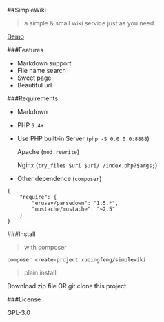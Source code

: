 ##SimpleWiki
>a simple & small wiki service just as you need.

[Demo](https://demo4simplewiki.herokuapp.com/)

###Features

- Markdown support
- File name search
- Sweet page
- Beautiful url

###Requirements

- Markdown
- PHP `5.4+`
- Use PHP built-in Server (`php -S 0.0.0.0:8888`)

  Apache (`mod_rewrite`)

  Nginx (`try_files $uri $uri/ /index.php?$args;`)

- Other dependence (`composer`)

```
{
    "require": {
        "erusev/parsedown": "1.5.*",
        "mustache/mustache": "~2.5"
    }
}
```

###Install

>with composer

`composer create-project xuqingfeng/simplewiki`

>plain install

Download zip file OR git clone this project

###License

GPL-3.0
